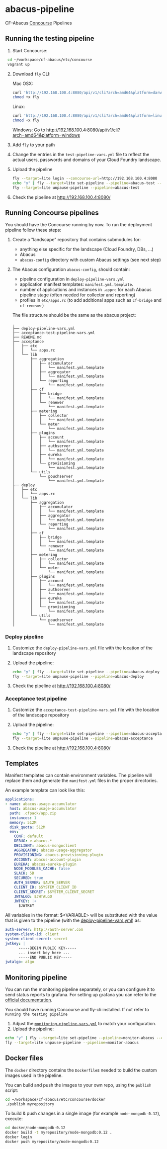 # abacus-pipeline
CF-Abacus [Concourse](http://concourse.ci/) Pipelines

## Running the testing pipeline

1. Start Concourse:

  ```bash
   cd ~/workspace/cf-abacus/etc/concourse
   vagrant up
   ```

2. Download `fly` CLI:

   Mac OSX:
   ```bash
   curl 'http://192.168.100.4:8080/api/v1/cli?arch=amd64&platform=darwin' --compressed -o fly
   chmod +x fly
   ```
   Linux:
   ```bash
   curl 'http://192.168.100.4:8080/api/v1/cli?arch=amd64&platform=linux' --compressed -o fly
   chmod +x fly
   ```

   Windows:
   Go to http://192.168.100.4:8080/api/v1/cli?arch=amd64&platform=windows

3. Add `fly` to your path

4. Change the entries in the `test-pipeline-vars.yml` file to reflect the actual users, passwords and domains of your Cloud Foundry landscape.

5. Upload the pipeline
   ```bash
   fly --target=lite login --concourse-url=http://192.168.100.4:8080
   echo "y" | fly --target=lite set-pipeline --pipeline=abacus-test --config=test-pipeline.yml --load-vars-from=test-pipeline-vars.yml ---non-interactive
   fly --target=lite unpause-pipeline --pipeline=abacus-test
   ```

6. Check the pipeline at http://192.168.100.4:8080/

## Running Concourse pipelines

You should have the Concourse running by now. To run the deployment pipeline follow these steps:

1. Create a "landscape" repository that contains submodules for:
   * anything else specific for the landscape (Cloud Foundry, DBs, ...)
   * Abacus
   * `abacus-config` directory with custom Abacus settings (see next step)

1. The Abacus configuration `abacus-config`, should contain:
   * pipeline configuration in `deploy-pipeline-vars.yml`
   * application manifest templates: `manifest.yml.template`.
   * number of applications and instances in `.apprc` for each Abacus pipeline stage (often needed for collector and reporting)
   * profiles in `etc/apps.rc` (to add additional apps such as `cf-bridge` and `cf-renewer`)

   The file structure should be the same as the abacus project:
    ```
    .
    ├── deploy-pipeline-vars.yml
    ├── acceptance-test-pipeline-vars.yml
    ├── README.md
    ├── acceptance
    │   ├── etc
    │   │   └── apps.rc
    │   └── lib
    │       ├── aggregation
    │       │   ├── accumulator
    │       │   │   └── manifest.yml.template
    │       │   ├── aggregator
    │       │   │   └── manifest.yml.template
    │       │   └── reporting
    │       │       └── manifest.yml.template
    │       ├── cf
    │       │   ├── bridge
    │       │   │   └── manifest.yml.template
    │       │   └── renewer
    │       │       └── manifest.yml.template
    │       ├── metering
    │       │   ├── collector
    │       │   │   └── manifest.yml.template
    │       │   └── meter
    │       │       └── manifest.yml.template
    │       ├── plugins
    │       │   ├── account
    │       │   │   └── manifest.yml.template
    │       │   ├── authserver
    │       │   │   └── manifest.yml.template
    │       │   ├── eureka
    │       │   │   └── manifest.yml.template
    │       │   └── provisioning
    │       │       └── manifest.yml.template
    │       └── utils
    │           └── pouchserver
    │               └── manifest.yml.template
    ├── deploy
    │   ├── etc
    │   │   └── apps.rc
    │   └── lib
    │       ├── aggregation
    │       │   ├── accumulator
    │       │   │   └── manifest.yml.template
    │       │   ├── aggregator
    │       │   │   └── manifest.yml.template
    │       │   └── reporting
    │       │       └── manifest.yml.template
    │       ├── cf
    │       │   ├── bridge
    │       │   │   └── manifest.yml.template
    │       │   └── renewer
    │       │       └── manifest.yml.template
    │       ├── metering
    │       │   ├── collector
    │       │   │   └── manifest.yml.template
    │       │   └── meter
    │       │       └── manifest.yml.template
    │       ├── plugins
    │       │   ├── account
    │       │   │   └── manifest.yml.template
    │       │   ├── authserver
    │       │   │   └── manifest.yml.template
    │       │   ├── eureka
    │       │   │   └── manifest.yml.template
    │       │   └── provisioning
    │       │       └── manifest.yml.template
    │       └── utils
    │           └── pouchserver
    │               └── manifest.yml.template
    ```

### Deploy pipeline

1. Customize the `deploy-pipeline-vars.yml` file with the location of the landscape repository

1. Upload the pipeline:
   ```bash
   echo "y" | fly --target=lite set-pipeline --pipeline=abacus-deploy --config=deploy-pipeline.yml --load-vars-from=deploy-pipeline-vars.yml ---non-interactive
   fly --target=lite unpause-pipeline --pipeline=abacus-deploy
   ```
1. Check the pipeline at http://192.168.100.4:8080/

### Acceptance test pipeline

1. Customize the `acceptance-test-pipeline-vars.yml` file with the location of the landscape repository

1. Upload the pipeline:
   ```bash
   echo "y" | fly --target=lite set-pipeline --pipeline=abacus-acceptance --config=acceptance-test-pipeline.yml --load-vars-from=acceptance-test-pipeline-vars.yml ---non-interactive
   fly --target=lite unpause-pipeline --pipeline=abacus-acceptance
   ```
1. Check the pipeline at http://192.168.100.4:8080/

## Templates

Manifest templates can contain environment variables. The pipeline will replace them and generate the `manifest.yml` files in the proper directories.

An example template can look like this:

```yml
applications:
- name: abacus-usage-accumulator
  host: abacus-usage-accumulator
  path: .cfpack/app.zip
  instances: 1
  memory: 512M
  disk_quota: 512M
  env:
    CONF: default
    DEBUG: e-abacus-*
    DBCLIENT: abacus-mongoclient
    AGGREGATOR: abacus-usage-aggregator
    PROVISIONING: abacus-provisioning-plugin
    ACCOUNT: abacus-account-plugin
    EUREKA: abacus-eureka-plugin
    NODE_MODULES_CACHE: false
    SLACK: 5D
    SECURED: true
    AUTH_SERVER: $AUTH_SERVER
    CLIENT_ID: $SYSTEM_CLIENT_ID
    CLIENT_SECRET: $SYSTEM_CLIENT_SECRET
    JWTALGO: $JWTALGO
    JWTKEY: |+
      $JWTKEY
```

All variables in the format: $&lt;VARIABLE&gt; will be substituted with the value that is given to the pipeline (with the [deploy-pipeline-vars.yml](https://github.com/cloudfoundry-incubator/cf-abacus/blob/3cb401215f8ae7b66450c48328316afbf2b669f8/etc/concourse/deploy-pipeline-vars.yml)) as:
```yml
auth-server: http://auth-server.com
system-client-id: client
system-client-secret: secret
jwtkey: |
      -----BEGIN PUBLIC KEY-----
      ... insert key here ...
      -----END PUBLIC KEY-----
jwtalgo: algo
```

## Monitoring pipeline
You can run the monitoring pipeline separately, or you can configure it to send status reports to grafana.
For setting up grafana you can refer to the [official documentation](http://docs.grafana.org/installation/).

You should have running Concourse and fly-cli installed. If not refer to `Running the testing pipeline`

1. Adjust the [`monitoring-pipeline-vars.yml`](https://github.com/cloudfoundry-incubator/cf-abacus/blob/master/etc/concourse/monitor-pipeline-vars.yml) to match your configuration.
1. Upload the pipeline:
``` bash
echo "y" | fly --target=lite set-pipeline --pipeline=monitor-abacus --config=monitor-pipeline.yml --load-vars-from=monitor-pipeline-vars.yml --non-interactive
fly --target=lite unpause-pipeline --pipeline=monitor-abacus
```

## Docker files

The `docker` directory contains the `Dockerfile`s needed to build the custom images used in the pipeline.

You can build and push the images to your own repo, using the `publish` script:
```bash
cd ~/workspace/cf-abacus/etc/concourse/docker
./publish myrepository
```

To build & push changes in a single image (for example `node-mongodb-0.12`), execute:

```bash
cd docker/node-mongodb-0.12
docker build -t myrepository/node-mongodb:0.12 .
docker login
docker push myrepository/node-mongodb:0.12
```
